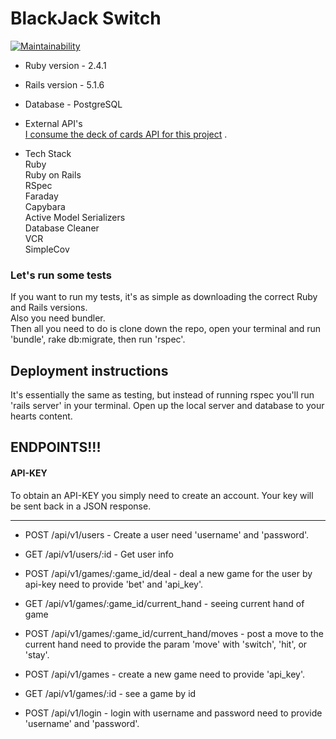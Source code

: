 # BlackJack Switch
[![Maintainability](https://api.codeclimate.com/v1/badges/ce26a90de66447d326d9/maintainability)](https://codeclimate.com/github/bghalami/blackjack_switch/maintainability)
* Ruby version - 2.4.1
* Rails version - 5.1.6

* Database - PostgreSQL

* External API's  
  [I consume the deck of cards API for this project](https://deckofcardsapi.com/) .  
  
* Tech Stack  
  Ruby  
  Ruby on Rails  
  RSpec    
  Faraday  
  Capybara  
  Active Model Serializers  
  Database Cleaner  
  VCR  
  SimpleCov  

### Let's run some tests
 If you want to run my tests, it's as simple as downloading the correct Ruby and Rails versions.  
 Also you need bundler.  
 Then all you need to do is clone down the repo, open your terminal and run 'bundle', rake db:migrate, then run 'rspec'.  

## Deployment instructions
 It's essentially the same as testing, but instead of running rspec you'll run 'rails server' in your terminal.
 Open up the local server and database to your hearts content.  

## ENDPOINTS!!!
#### API-KEY
  To obtain an API-KEY you simply need to create an account. Your key will be sent back in a JSON response.  
***

* POST /api/v1/users - Create a user
  need 'username' and 'password'.  

* GET  /api/v1/users/:id - Get user info

* POST /api/v1/games/:game_id/deal - deal a new game for the user by api-key
 need to provide 'bet' and 'api_key'.  

* GET  /api/v1/games/:game_id/current_hand - seeing current hand of game

* POST /api/v1/games/:game_id/current_hand/moves - post a move to the current hand
 need to provide the param 'move' with 'switch', 'hit', or 'stay'.  

* POST /api/v1/games - create a new game
 need to provide 'api_key'.  

* GET  /api/v1/games/:id - see a game by id

* POST /api/v1/login - login with username and password
 need to provide 'username' and 'password'.  
